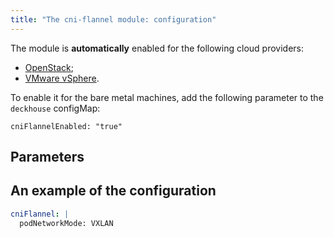 ```yaml
---
title: "The cni-flannel module: configuration"
---
```


The module is **automatically** enabled for the following cloud providers:
- [OpenStack](../../modules/030-cloud-provider-openstack/);
- [VMware vSphere](../../modules/030-cloud-provider-vsphere/).

To enable it for the bare metal machines, add the following parameter to the `deckhouse` configMap:
```
cniFlannelEnabled: "true"
```

## Parameters

<!-- SCHEMA -->

## An example of the configuration
```yaml
cniFlannel: |
  podNetworkMode: VXLAN
```
